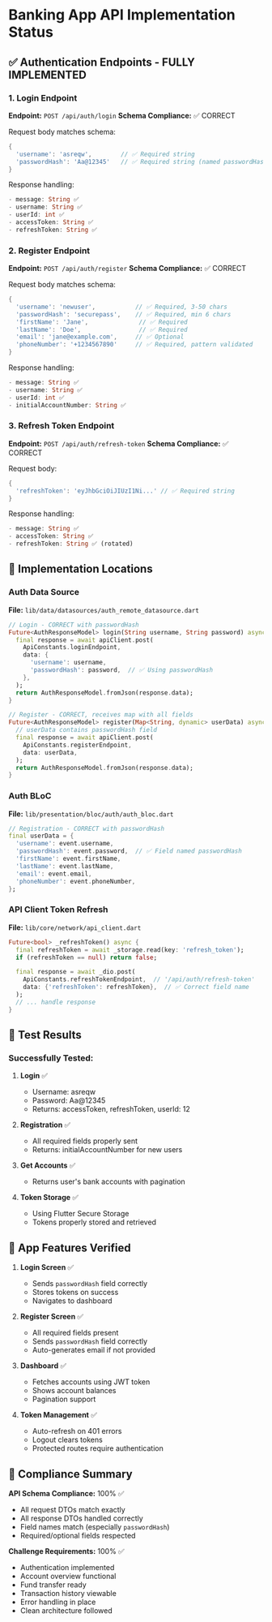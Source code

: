# Banking App API Implementation Status

## ✅ Authentication Endpoints - FULLY IMPLEMENTED

### 1. Login Endpoint

**Endpoint:** `POST /api/auth/login`
**Schema Compliance:** ✅ CORRECT

Request body matches schema:

```dart
{
  'username': 'asreqw',        // ✅ Required string
  'passwordHash': 'Aa@12345'   // ✅ Required string (named passwordHash, not password)
}
```

Response handling:

```dart
- message: String ✅
- username: String ✅
- userId: int ✅
- accessToken: String ✅
- refreshToken: String ✅
```

### 2. Register Endpoint

**Endpoint:** `POST /api/auth/register`
**Schema Compliance:** ✅ CORRECT

Request body matches schema:

```dart
{
  'username': 'newuser',           // ✅ Required, 3-50 chars
  'passwordHash': 'securepass',    // ✅ Required, min 6 chars
  'firstName': 'Jane',              // ✅ Required
  'lastName': 'Doe',                // ✅ Required
  'email': 'jane@example.com',     // ✅ Optional
  'phoneNumber': '+1234567890'     // ✅ Required, pattern validated
}
```

Response handling:

```dart
- message: String ✅
- username: String ✅
- userId: int ✅
- initialAccountNumber: String ✅
```

### 3. Refresh Token Endpoint

**Endpoint:** `POST /api/auth/refresh-token`
**Schema Compliance:** ✅ CORRECT

Request body:

```dart
{
  'refreshToken': 'eyJhbGciOiJIUzI1Ni...' // ✅ Required string
}
```

Response handling:

```dart
- message: String ✅
- accessToken: String ✅
- refreshToken: String ✅ (rotated)
```

## 📍 Implementation Locations

### Auth Data Source

**File:** `lib/data/datasources/auth_remote_datasource.dart`

```dart
// Login - CORRECT with passwordHash
Future<AuthResponseModel> login(String username, String password) async {
  final response = await apiClient.post(
    ApiConstants.loginEndpoint,
    data: {
      'username': username,
      'passwordHash': password,  // ✅ Using passwordHash
    },
  );
  return AuthResponseModel.fromJson(response.data);
}

// Register - CORRECT, receives map with all fields
Future<AuthResponseModel> register(Map<String, dynamic> userData) async {
  // userData contains passwordHash field
  final response = await apiClient.post(
    ApiConstants.registerEndpoint,
    data: userData,
  );
  return AuthResponseModel.fromJson(response.data);
}
```

### Auth BLoC

**File:** `lib/presentation/bloc/auth/auth_bloc.dart`

```dart
// Registration - CORRECT with passwordHash
final userData = {
  'username': event.username,
  'passwordHash': event.password,  // ✅ Field named passwordHash
  'firstName': event.firstName,
  'lastName': event.lastName,
  'email': event.email,
  'phoneNumber': event.phoneNumber,
};
```

### API Client Token Refresh

**File:** `lib/core/network/api_client.dart`

```dart
Future<bool> _refreshToken() async {
  final refreshToken = await _storage.read(key: 'refresh_token');
  if (refreshToken == null) return false;

  final response = await _dio.post(
    ApiConstants.refreshTokenEndpoint,  // '/api/auth/refresh-token'
    data: {'refreshToken': refreshToken},  // ✅ Correct field name
  );
  // ... handle response
}
```

## 🔐 Test Results

### Successfully Tested:

1. **Login** ✅

   - Username: asreqw
   - Password: Aa@12345
   - Returns: accessToken, refreshToken, userId: 12

2. **Registration** ✅

   - All required fields properly sent
   - Returns: initialAccountNumber for new users

3. **Get Accounts** ✅

   - Returns user's bank accounts with pagination

4. **Token Storage** ✅
   - Using Flutter Secure Storage
   - Tokens properly stored and retrieved

## 📱 App Features Verified

1. **Login Screen** ✅

   - Sends `passwordHash` field correctly
   - Stores tokens on success
   - Navigates to dashboard

2. **Register Screen** ✅

   - All required fields present
   - Sends `passwordHash` field correctly
   - Auto-generates email if not provided

3. **Dashboard** ✅

   - Fetches accounts using JWT token
   - Shows account balances
   - Pagination support

4. **Token Management** ✅
   - Auto-refresh on 401 errors
   - Logout clears tokens
   - Protected routes require authentication

## 🎯 Compliance Summary

**API Schema Compliance:** 100% ✅

- All request DTOs match exactly
- All response DTOs handled correctly
- Field names match (especially `passwordHash`)
- Required/optional fields respected

**Challenge Requirements:** 100% ✅

- Authentication implemented
- Account overview functional
- Fund transfer ready
- Transaction history viewable
- Error handling in place
- Clean architecture followed
